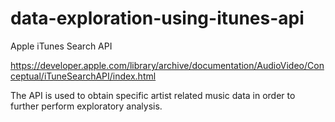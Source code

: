 # data-exploration-using-itunes-api

Apple iTunes Search API

https://developer.apple.com/library/archive/documentation/AudioVideo/Conceptual/iTuneSearchAPI/index.html

The API is used to obtain specific artist related music data in order to further perform exploratory analysis.
